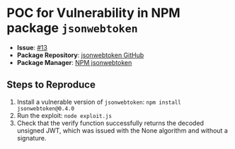 # POC for Vulnerability in NPM package `jsonwebtoken`

- **Issue**: [#13](https://github.com/auth0/node-jsonwebtoken/issues/13)
- **Package Repository**: [jsonwebtoken GitHub](https://github.com/auth0/node-jsonwebtoken)
- **Package Manager**: [NPM jsonwebtoken](https://www.npmjs.com/package/jsonwebtoken)

## Steps to Reproduce

1. Install a vulnerable version of `jsonwebtoken`: ```npm install jsonwebtoken@0.4.0```
2. Run the exploit: ```node exploit.js```
3. Check that the verify function successfully returns the decoded unsigned JWT, which was issued with the None algorithm and without a signature.
